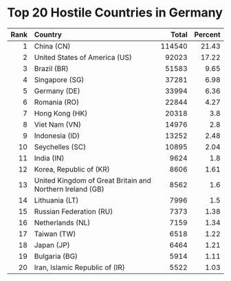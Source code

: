 # Top 20 Hostile Countries in Germany

| Rank | Country | Total | Percent |
| ---: | :------ | ----: | ------: |
| 1 | China (CN) | 114540 | 21.43 |
| 2 | United States of America (US) | 92023 | 17.22 |
| 3 | Brazil (BR) | 51583 | 9.65 |
| 4 | Singapore (SG) | 37281 | 6.98 |
| 5 | Germany (DE) | 33994 | 6.36 |
| 6 | Romania (RO) | 22844 | 4.27 |
| 7 | Hong Kong (HK) | 20318 | 3.8 |
| 8 | Viet Nam (VN) | 14976 | 2.8 |
| 9 | Indonesia (ID) | 13252 | 2.48 |
| 10 | Seychelles (SC) | 10895 | 2.04 |
| 11 | India (IN) | 9624 | 1.8 |
| 12 | Korea, Republic of (KR) | 8606 | 1.61 |
| 13 | United Kingdom of Great Britain and Northern Ireland (GB) | 8562 | 1.6 |
| 14 | Lithuania (LT) | 7996 | 1.5 |
| 15 | Russian Federation (RU) | 7373 | 1.38 |
| 16 | Netherlands (NL) | 7159 | 1.34 |
| 17 | Taiwan (TW) | 6518 | 1.22 |
| 18 | Japan (JP) | 6464 | 1.21 |
| 19 | Bulgaria (BG) | 5914 | 1.11 |
| 20 | Iran, Islamic Republic of (IR) | 5522 | 1.03 |
